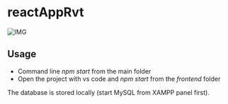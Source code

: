 # reactAppRvt

![IMG](https://i.imgur.com/MbEMmIC.png)

## Usage

- Command line *npm start* from the main folder
- Open the project with vs code and *npm start* from the *frontend* folder

The database is stored locally (start MySQL from XAMPP panel first).
